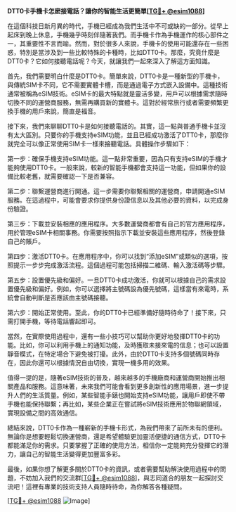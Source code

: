 **DTT0卡手機卡怎麽接電話？讓你的智能生活更簡單[[TG💪+ @esim1088](https://t.me/s/esim1088)]**

在這個科技日新月異的時代，手機已經成為我們生活中不可或缺的一部分。從早上起床到晚上休息，手機幾乎時刻伴隨著我們。而手機卡作為手機運作的核心部件之一，其重要性不言而喻。然而，對於很多人來說，手機卡的使用可能還存在一些困惑，特別是當涉及到一些比較特殊的卡種時，比如DTT0卡。那麼，究竟什麼是DTT0卡？它如何接聽電話呢？今天，就讓我們一起來深入了解這方面知識。

首先，我們需要明白什麼是DTT0卡。簡單來說，DTT0卡是一種新型的手機卡，與傳統SIM卡不同，它不需要實體卡槽，而是通過電子方式嵌入設備中。這種技術通常被稱為eSIM技術。eSIM卡的最大特點就是靈活多變，用戶可以根據需求隨時切換不同的運營商服務，無需再購買新的實體卡。這對於經常旅行或者需要頻繁更換手機的用戶來說，簡直是福音。

接下來，我們來聊聊DTT0卡是如何接聽電話的。其實，這一點與普通手機卡並沒有太大區別。只要你的手機支持eSIM功能，並且已經成功激活了DTT0卡，那麼你就完全可以像正常使用SIM卡一樣來接聽電話。具體操作步驟如下：

第一步：確保手機支持eSIM功能。這一點非常重要，因為只有支持eSIM的手機才能夠使用DTT0卡。一般來說，較新的智能手機都會支持這一功能，但如果你的設備比較老舊，就需要確認一下是否兼容。

第二步：聯繫運營商進行開通。這一步需要你聯繫相關的運營商，申請開通eSIM服務。在這過程中，可能會要求你提供身份證信息以及其他必要的資料，以完成身份驗證。

第三步：下載並安裝相應的應用程序。大多數運營商都會有自己的官方應用程序，用於管理eSIM卡相關事務。你需要按照指示下載並安裝這些應用程序，然後登錄自己的賬戶。

第四步：激活DTT0卡。在應用程序中，你可以找到“添加eSIM”或類似的選項，按照提示一步步完成激活流程。這個過程可能包括掃描二維碼、輸入激活碼等步驟。

第五步：設置優先級和偏好。一旦DTT0卡成功激活，你就可以根據自己的需求設置優先級和偏好。例如，你可以選擇將主號碼設為優先號碼，這樣當有來電時，系統會自動判斷是否應該由主號碼接聽。

第六步：開始正常使用。至此，你的DTT0卡已經準備好隨時待命了！接下來，只需打開手機，等待電話響起即可。

當然，在實際使用過程中，還有一些小技巧可以幫助你更好地發揮DTT0卡的功能。比如，你可以利用手機上的通知功能，及時獲取未接來電的信息；也可以設置靜音模式，在特定場合下避免被打擾。此外，由於DTT0卡支持多個號碼同時存在，因此你還可以根據情況自由切換，實現一機多用的效果。

值得一提的是，隨著eSIM技術的普及，越來越多的手機廠商和運營商開始推出相關產品和服務。這意味著，未來我們可能會看到更多創新性的應用場景，進一步提升人們的生活質量。例如，某些智能手錶也開始支持eSIM功能，讓用戶即使不帶手機也能保持聯繫；再比如，某些企業正在嘗試將eSIM技術應用於物聯網領域，實現設備之間的高效通信。

總結來說，DTT0卡作為一種嶄新的手機卡形式，為我們帶來了前所未有的便利。無論你是想要輕鬆切換運營商，還是希望體驗更加靈活便捷的通信方式，DTT0卡都能滿足你的需求。只要掌握了正確的使用方法，相信你一定能夠充分發揮它的潛力，讓自己的智能生活變得更加豐富多彩。

最後，如果你想了解更多關於DTT0卡的資訊，或者需要幫助解決使用過程中的問題，不妨加入我們的交流群[[TG💪+ @esim1088](https://t.me/s/esim1088)]，與志同道合的朋友一起探討交流吧！這裡有專業的技術支持人員隨時待命，為你解答各種疑問。

[[TG💪+ @esim1088](https://t.me/s/esim1088) ![Image](https://i.postimg.cc/4NQfJmqS/Snipaste-2025-05-13-00-14-12.png)]